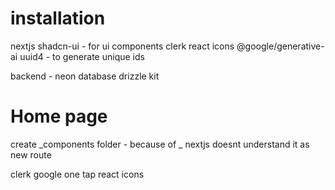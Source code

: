 # installation
nextjs
shadcn-ui - for ui components
clerk
react icons
@google/generative-ai
uuid4 - to generate unique ids

backend - 
neon database
drizzle kit

# Home page
create _components folder - because of _ nextjs doesnt understand it as new route

clerk google one tap
react icons